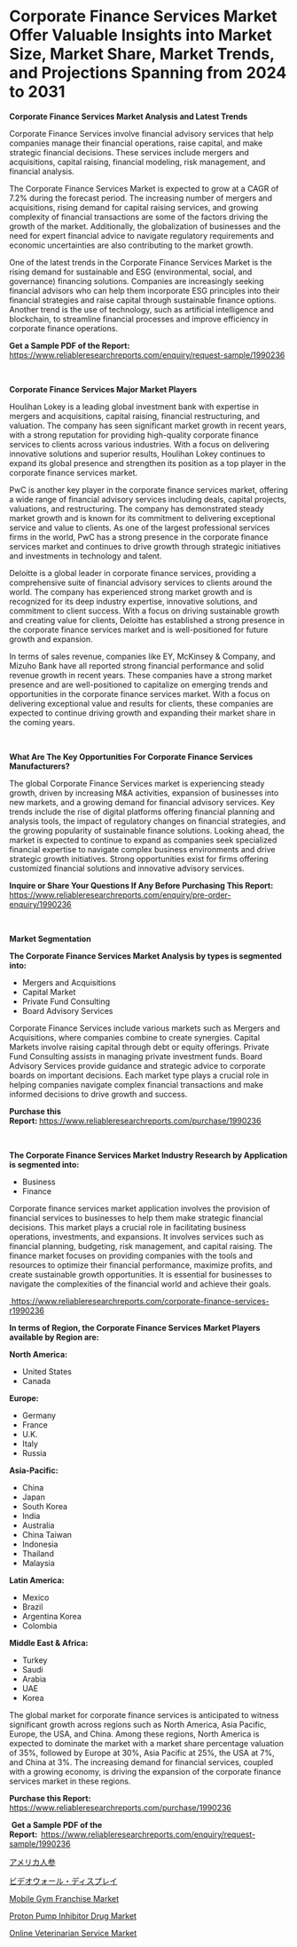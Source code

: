 <p><h1>Corporate Finance Services Market Offer Valuable Insights into Market Size, Market Share, Market Trends, and Projections Spanning from 2024 to 2031</h1></p><p><strong>Corporate Finance Services Market Analysis and Latest Trends</strong></p>
<p><p>Corporate Finance Services involve financial advisory services that help companies manage their financial operations, raise capital, and make strategic financial decisions. These services include mergers and acquisitions, capital raising, financial modeling, risk management, and financial analysis.</p><p>The Corporate Finance Services Market is expected to grow at a CAGR of 7.2% during the forecast period. The increasing number of mergers and acquisitions, rising demand for capital raising services, and growing complexity of financial transactions are some of the factors driving the growth of the market. Additionally, the globalization of businesses and the need for expert financial advice to navigate regulatory requirements and economic uncertainties are also contributing to the market growth.</p><p>One of the latest trends in the Corporate Finance Services Market is the rising demand for sustainable and ESG (environmental, social, and governance) financing solutions. Companies are increasingly seeking financial advisors who can help them incorporate ESG principles into their financial strategies and raise capital through sustainable finance options. Another trend is the use of technology, such as artificial intelligence and blockchain, to streamline financial processes and improve efficiency in corporate finance operations.</p></p>
<p><strong>Get a Sample PDF of the Report:&nbsp;</strong> <a href="https://www.reliableresearchreports.com/enquiry/request-sample/1990236">https://www.reliableresearchreports.com/enquiry/request-sample/1990236</a></p>
<p>&nbsp;</p>
<p><strong>Corporate Finance Services Major Market Players</strong></p>
<p><p>Houlihan Lokey is a leading global investment bank with expertise in mergers and acquisitions, capital raising, financial restructuring, and valuation. The company has seen significant market growth in recent years, with a strong reputation for providing high-quality corporate finance services to clients across various industries. With a focus on delivering innovative solutions and superior results, Houlihan Lokey continues to expand its global presence and strengthen its position as a top player in the corporate finance services market.</p><p>PwC is another key player in the corporate finance services market, offering a wide range of financial advisory services including deals, capital projects, valuations, and restructuring. The company has demonstrated steady market growth and is known for its commitment to delivering exceptional service and value to clients. As one of the largest professional services firms in the world, PwC has a strong presence in the corporate finance services market and continues to drive growth through strategic initiatives and investments in technology and talent.</p><p>Deloitte is a global leader in corporate finance services, providing a comprehensive suite of financial advisory services to clients around the world. The company has experienced strong market growth and is recognized for its deep industry expertise, innovative solutions, and commitment to client success. With a focus on driving sustainable growth and creating value for clients, Deloitte has established a strong presence in the corporate finance services market and is well-positioned for future growth and expansion.</p><p>In terms of sales revenue, companies like EY, McKinsey & Company, and Mizuho Bank have all reported strong financial performance and solid revenue growth in recent years. These companies have a strong market presence and are well-positioned to capitalize on emerging trends and opportunities in the corporate finance services market. With a focus on delivering exceptional value and results for clients, these companies are expected to continue driving growth and expanding their market share in the coming years.</p></p>
<p>&nbsp;</p>
<p><strong>What Are The Key Opportunities For Corporate Finance Services Manufacturers?</strong></p>
<p><p>The global Corporate Finance Services market is experiencing steady growth, driven by increasing M&A activities, expansion of businesses into new markets, and a growing demand for financial advisory services. Key trends include the rise of digital platforms offering financial planning and analysis tools, the impact of regulatory changes on financial strategies, and the growing popularity of sustainable finance solutions. Looking ahead, the market is expected to continue to expand as companies seek specialized financial expertise to navigate complex business environments and drive strategic growth initiatives. Strong opportunities exist for firms offering customized financial solutions and innovative advisory services.</p></p>
<p><strong>Inquire or Share Your Questions If Any Before Purchasing This Report:</strong> <a href="https://www.reliableresearchreports.com/enquiry/pre-order-enquiry/1990236">https://www.reliableresearchreports.com/enquiry/pre-order-enquiry/1990236</a></p>
<p>&nbsp;</p>
<p><strong>Market Segmentation</strong></p>
<p><strong>The Corporate Finance Services Market Analysis by types is segmented into:</strong></p>
<p><ul><li>Mergers and Acquisitions</li><li>Capital Market</li><li>Private Fund Consulting</li><li>Board Advisory Services</li></ul></p>
<p><p>Corporate Finance Services include various markets such as Mergers and Acquisitions, where companies combine to create synergies. Capital Markets involve raising capital through debt or equity offerings. Private Fund Consulting assists in managing private investment funds. Board Advisory Services provide guidance and strategic advice to corporate boards on important decisions. Each market type plays a crucial role in helping companies navigate complex financial transactions and make informed decisions to drive growth and success.</p></p>
<p><strong>Purchase this Report:&nbsp;</strong><a href="https://www.reliableresearchreports.com/purchase/1990236">https://www.reliableresearchreports.com/purchase/1990236</a></p>
<p>&nbsp;</p>
<p><strong>The Corporate Finance Services Market Industry Research by Application is segmented into:</strong></p>
<p><ul><li>Business</li><li>Finance</li></ul></p>
<p><p>Corporate finance services market application involves the provision of financial services to businesses to help them make strategic financial decisions. This market plays a crucial role in facilitating business operations, investments, and expansions. It involves services such as financial planning, budgeting, risk management, and capital raising. The finance market focuses on providing companies with the tools and resources to optimize their financial performance, maximize profits, and create sustainable growth opportunities. It is essential for businesses to navigate the complexities of the financial world and achieve their goals.</p></p>
<p><a href="https://www.reliableresearchreports.com/corporate-finance-services-r1990236">&nbsp;https://www.reliableresearchreports.com/corporate-finance-services-r1990236</a></p>
<p><strong>In terms of Region, the Corporate Finance Services Market Players available by Region are:</strong></p>
<p>
    <p> <strong> North America: </strong>
        <ul>
            <li>United States</li>
            <li>Canada</li>
        </ul>
        </p> 
    <p> <strong> Europe: </strong>
        <ul>
            <li>Germany</li>
            <li>France</li>
            <li>U.K.</li>
            <li>Italy</li>
            <li>Russia</li>
        </ul>
        </p> 
    <p> <strong> Asia-Pacific: </strong>
        <ul>
            <li>China</li>
            <li>Japan</li>
            <li>South Korea</li>
            <li>India</li>
            <li>Australia</li>
            <li>China Taiwan</li>
            <li>Indonesia</li>
            <li>Thailand</li>
            <li>Malaysia</li>
        </ul>
        </p> 
    <p> <strong> Latin America: </strong>
        <ul>
            <li>Mexico</li>
            <li>Brazil</li>
            <li>Argentina Korea</li>
            <li>Colombia</li>
        </ul>
        </p> 
    <p> <strong> Middle East & Africa: </strong>
        <ul>
            <li>Turkey</li>
            <li>Saudi</li>
            <li>Arabia</li>
            <li>UAE</li>
            <li>Korea</li>
        </ul>
    </p>
    </p>
<p><p>The global market for corporate finance services is anticipated to witness significant growth across regions such as North America, Asia Pacific, Europe, the USA, and China. Among these regions, North America is expected to dominate the market with a market share percentage valuation of 35%, followed by Europe at 30%, Asia Pacific at 25%, the USA at 7%, and China at 3%. The increasing demand for financial services, coupled with a growing economy, is driving the expansion of the corporate finance services market in these regions.</p></p>
<p><strong>Purchase this Report: </strong><a href="https://www.reliableresearchreports.com/purchase/1990236">https://www.reliableresearchreports.com/purchase/1990236</a></p>
<p>&nbsp;<strong>Get a Sample PDF of the Report:&nbsp;&nbsp;</strong><a href="https://www.reliableresearchreports.com/enquiry/request-sample/1990236">https://www.reliableresearchreports.com/enquiry/request-sample/1990236</a></p>
<p><strong></strong></p>
<p><p><a href="https://github.com/cnnriuez22368/Market-Research-Report-List-2/blob/main/176104030434.md">アメリカ人参</a></p><p><a href="https://github.com/zekaoe592392/Market-Research-Report-List-2/blob/main/657635530430.md">ビデオウォール・ディスプレイ</a></p><p><a href="https://github.com/KeeganBarrows2023/Market-Research-Report-List-1/blob/main/mobile-gym-franchise-market.md">Mobile Gym Franchise Market</a></p><p><a href="https://www.linkedin.com/pulse/proton-pump-inhibitor-drug-market-outlook-industry-overview-gfvtc?trackingId=zathvRF7gYsU7COJfqOTXg%3D%3D">Proton Pump Inhibitor Drug Market</a></p><p><a href="https://www.linkedin.com/pulse/online-veterinarian-service-market-outlook-industry-dqate?trackingId=PkKixrcfP7CRbEkPbu6rsQ%3D%3D">Online Veterinarian Service Market</a></p></p>